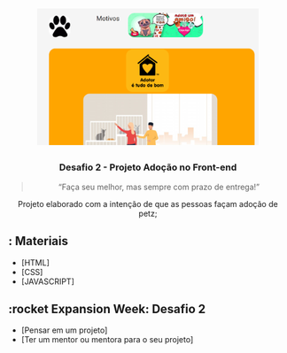 <h1 align="center">
    <img alt="Expansion Week" src="Desafio_Expansion_Week.png" width="400px" />
</h1>

<h3 align="center">
  Desafio 2 - Projeto Adoção no Front-end
</h3>

<blockquote align="center">“Faça seu melhor, mas sempre com prazo de entrega!”</blockquote>

<p align="center">
  <a>Projeto elaborado com a intenção de que as pessoas façam adoção de petz</a>;
</p>

## : Materiais

- [HTML]
- [CSS]
- [JAVASCRIPT]

## :rocket Expansion Week: Desafio 2

- [Pensar em um projeto]
- [Ter um mentor ou mentora para o seu projeto]
